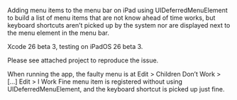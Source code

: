 Adding menu items to the menu bar on iPad using UIDeferredMenuElement to build a list of menu items that are not know ahead of time works, but keyboard shortcuts aren’t picked up by the system nor are displayed next to the menu element in the menu bar.

Xcode 26 beta 3, testing on iPadOS 26 beta 3.

Please see attached project to reproduce the issue.

When running the app, the faulty menu is at Edit > Children Don’t Work > […]
Edit > I Work Fine menu item is registered without using UIDeferredMenuElement, and the keyboard shortcut is picked up just fine.

